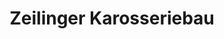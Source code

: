 ---
title: "Zeilinger Karosseriebau"
url: /muenchen/zeilinger-karosseriebau/
shop: Autowerkstatt
---